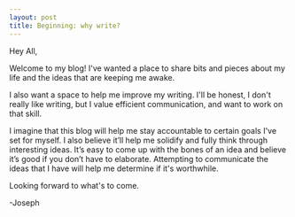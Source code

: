 ```yaml
---
layout: post
title: Beginning: why write?
---
```


Hey All,

Welcome to my blog! I've wanted a place to share bits and pieces about my life and the ideas that are keeping me awake. 

I also want a space to help me improve my writing. I'll be honest, I don't really like writing, but I value efficient communication, and want to work on that skill.

I imagine that this blog will help me stay accountable to certain goals I've set for myself. I also believe it’ll help me solidify and fully think through interesting ideas. It’s easy to come up with the bones of an idea and believe it’s good if you don’t have to elaborate. Attempting to communicate the ideas that I have will help me determine if it's worthwhile.

Looking forward to what's to come.  

-Joseph